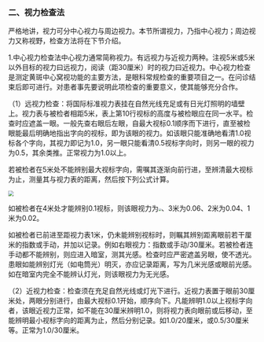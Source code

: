 ### 二、视力检查法

严格地讲，视力可分中心视力与周边视力。本节所谓视力，乃指中心视力；周边视力又称视野，检查方法将在下节介绍。

1.中心视力检查法中心视力通常简称视力。有远视力与近视力两种。注视5米或5米以外目标的视力曰远视力，阅读（距30厘米）时的视力曰近视力。中心视力检查是测定黄斑中心窝视功能的主要方法，是眼科常规检查的重要项目之一。在问诊结束后即可进行。对患者事先要说明此项检查的重要意义，使其能够充分合作。

（1）远视力检查：将国际标准视力表挂在自然光线充足或有日光灯照明的墙壁上。视力表与被检者相距5米，表上第10行视标的高度与被检眼应在同一水平。检查时应遮盖一眼。一般先查右眼后左眼，自最大视标0.1顺序而下进行，直至被检眼能最后明确地指出字向的视标，即为该眼的视力。如该眼只能准确地看清1.0视标各个字向，其视力即记为1.0，另一眼只能看清0.5视标字向时，则另一眼的视力为0.5，其余类推。正常视力为1.0以上。

若被检者在5米处不能辨别最大视标字向，需嘱其逐渐向前行进，至辨清最大视标为止，测量其与视力表的距离，然后按下列公式计算。

<img src="./img/公式.jpg" style="zoom:70%;" />

如被检者在4米处才能辨别0.1视标，则该眼视力为<img src="./img/小公式.jpg" style="zoom:35%;" />、3米为0.06、2米为0.04、1米为0.02。

如被检者已前进至距视力表1米，仍未能辨别视标时，则瞩其辨别距离眼前若干厘米的指数或手动，并加以记录。例如右眼视力：指数或手动/30厘米。若被检者连手动都不能辨别，则应进入暗室，测其光感。检查时应严密遮盖另眼，使不透光。患眼如能辨别灯光（如电筒光）明灭，亦应记录距离，写为几米光感或眼前光感。如在暗室内完全不能辨认灯光，则该眼视力为无光感。

（2）近视力检查：检查须在充足自然光线或灯光下进行。近视力表置于眼前30厘米处，两眼分别进行，由最大视标0.1开始，顺序向下。凡能辨明1.0以上视标字向者，该眼近视力正常，如不能在30厘米辨明1.0，则将视力表向眼前或后移动，至能辨明最小视标字向的距离为止，然后分别记录。如1.0/20厘米，或0.5/30厘米等。正常为1.0/30厘米。
